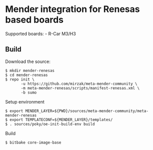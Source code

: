 # Mender integration for Renesas based boards

Supported boards:
    - R-Car M3/H3

## Build

Download the source:

    $ mkdir mender-renesas
    $ cd mender-renesas
    $ repo init \
           -u https://github.com/mirzak/meta-mender-community \
           -m meta-mender-renesas/scripts/manifest-renesas.xml \
           -b sumo

Setup environment

    $ export MENDER_LAYER=${PWD}/sources/meta-mender-community/meta-mender-renesas
    $ export TEMPLATECONF=${MENDER_LAYER}/templates/
    $ . sources/poky/oe-init-build-env build

Build

    $ bitbake core-image-base
